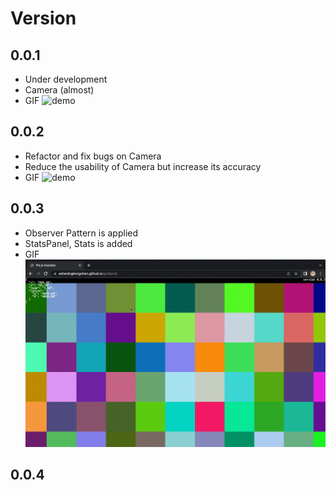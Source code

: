 # Version

## 0.0.1
  - Under development
  - Camera (almost)
  - GIF ![demo](../demo/v0.0.1.gif)

## 0.0.2
  - Refactor and fix bugs on Camera
  - Reduce the usability of Camera but increase its accuracy
  - GIF ![demo](../demo/v0.0.2.gif)

## 0.0.3
  - Observer Pattern is applied
  - StatsPanel, Stats is added
  - GIF ![demo](../demo/v0.0.3.gif)

## 0.0.4
